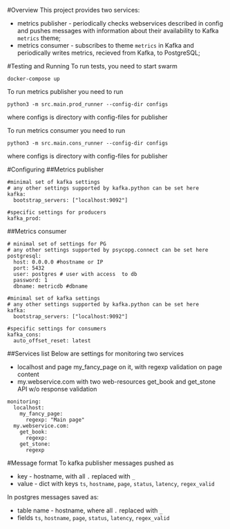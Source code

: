 #Overview
This project provides two services:
- metrics publisher - periodically checks webservices described in 
config and pushes messages with information about their availability
 to Kafka `metrics` theme;
- metrics consumer - subscribes to theme `metrics` in Kafka and periodically
writes metrics, recieved from Kafka, to PostgreSQL;

#Testing and Running 
To run tests, you need to start swarm
```
docker-compose up
```

To run metrics publisher you need to run 
```
python3 -m src.main.prod_runner --config-dir configs
```
where configs is directory with config-files for publisher

To run metrics consumer you need to run
```
python3 -m src.main.cons_runner --config-dir configs
```
where configs is directory with config-files for publisher


#Configuring
##Metrics publisher
```
#minimal set of kafka settings
# any other settings supported by kafka.python can be set here
kafka:
  bootstrap_servers: ["localhost:9092"] 

#specific settings for producers
kafka_prod:
```

##Metrics consumer
```
# minimal set of settings for PG
# any other settings supported by psycopg.connect can be set here
postgresql:
  host: 0.0.0.0 #hostname or IP
  port: 5432
  user: postgres # user with access  to db
  password: 1
  dbname: metricdb #dbname

#minimal set of kafka settings
# any other settings supported by kafka.python can be set here
kafka:
  bootstrap_servers: ["localhost:9092"] 

#specific settings for consumers
kafka_cons:
  auto_offset_reset: latest
```

##Services list
Below are settings for monitoring two services 
- localhost and page my_fancy_page on it, with regexp validation on page content
- my.webservice.com with two web-resources get_book and get_stone API w/o 
response validation
```
monitoring:
  localhost:
    my_fancy_page:
      regexp: "Main page"
  my.webservice.com:
    get_book:
      regexp: 
    get_stone:
      regexp  
```

#Message format
To kafka publisher messages pushed as
- key - hostname, with all `.` replaced with `_`
- value - dict with keys `ts`, `hostname`, `page`, `status`, `latency`, `regex_valid`

In postgres messages saved as:
- table name - hostname, where all `.` replaced with `_`
- fields `ts`, `hostname`, `page`, `status`, `latency`, `regex_valid`